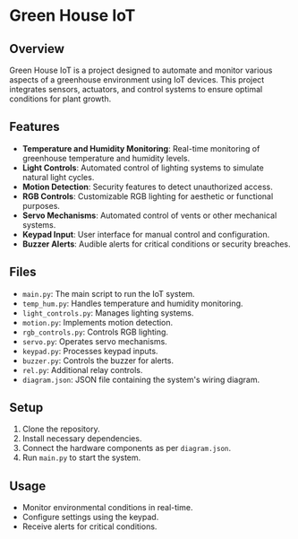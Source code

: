 # Green House IoT

## Overview
Green House IoT is a project designed to automate and monitor various aspects of a greenhouse environment using IoT devices. This project integrates sensors, actuators, and control systems to ensure optimal conditions for plant growth.

## Features
- **Temperature and Humidity Monitoring**: Real-time monitoring of greenhouse temperature and humidity levels.
- **Light Controls**: Automated control of lighting systems to simulate natural light cycles.
- **Motion Detection**: Security features to detect unauthorized access.
- **RGB Controls**: Customizable RGB lighting for aesthetic or functional purposes.
- **Servo Mechanisms**: Automated control of vents or other mechanical systems.
- **Keypad Input**: User interface for manual control and configuration.
- **Buzzer Alerts**: Audible alerts for critical conditions or security breaches.

## Files
- `main.py`: The main script to run the IoT system.
- `temp_hum.py`: Handles temperature and humidity monitoring.
- `light_controls.py`: Manages lighting systems.
- `motion.py`: Implements motion detection.
- `rgb_controls.py`: Controls RGB lighting.
- `servo.py`: Operates servo mechanisms.
- `keypad.py`: Processes keypad inputs.
- `buzzer.py`: Controls the buzzer for alerts.
- `rel.py`: Additional relay controls.
- `diagram.json`: JSON file containing the system's wiring diagram.

## Setup
1. Clone the repository.
2. Install necessary dependencies.
3. Connect the hardware components as per `diagram.json`.
4. Run `main.py` to start the system.

## Usage
- Monitor environmental conditions in real-time.
- Configure settings using the keypad.
- Receive alerts for critical conditions.